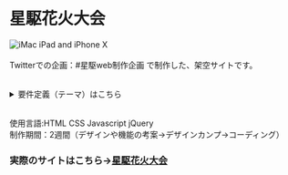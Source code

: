 # 星駆花火大会
![iMac iPad and iPhone X](https://user-images.githubusercontent.com/82022201/130562203-be39912a-e86d-4a65-b1f6-f81e22c2fb8f.jpg)<br><br>
Twitterでの企画：#星駆web制作企画 で制作した、架空サイトです。<br><br>
<details><summary>要件定義（テーマ）はこちら</summary><div>

### 星駆花火大会
開催日時：8/29(日)　19:00～21:00<br>
場所：岡山県笠岡市北木島星駆町<br>
(参考：https://www.kasaoka-kankou.jp/island/kitagishima)<br>
特徴：2時間で二万発の大量、船の上から見ることができるクルーズコースあり(3000円)<br>
アクセス：北木島へは伏越港発着の大福丸フェリーか金風呂丸フェリー、又は笠岡の住吉港から三洋汽船が運航する旅客船を利用してください。花火大会の日は大福丸フェリー行き18:00帰り21:30、金風呂丸フェリー行き17:00帰り22:00の出向。旅客船は17：30にやってきますが、帰りの便はありません。<br>
設定：普段は人が少ない島だが、花火大会には多くの人が訪れる。星駆町の一大イベント。 夜空に2時間で2万発という大量の花火が打ちあがる。<br>
要望：<br>
- 全国的にもかなり多い量の花火が打ちあがることがアピールポイント
- 船の上から花火を見るクルーズコース(水上観覧)が可能であることもアピールしてほしい
- 旅客船は帰りの便がないことを必ず記載する
- 雨天中止。中止の場合はこのホームページに中止の旨を当日15:00までに載せることを記載する
- テーマカラーは黒、花火の色
- イメージは楽しそうな感じ

</div></details><br>

使用言語:HTML CSS Javascript jQuery<br>
制作期間：2週間（デザインや機能の考案→デザインカンプ→コーディング）

### 実際のサイトはこちら→[星駆花火大会](https://miharu-380.github.io/hoshikake-firework/)

